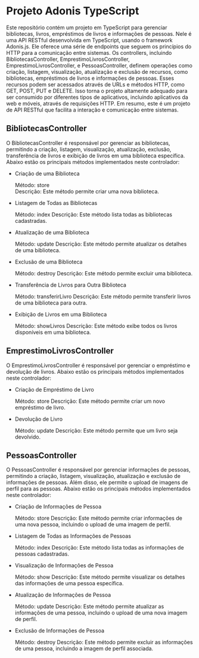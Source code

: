 <h1>Projeto Adonis TypeScript </h1>
<p>Este repositório contém um projeto em TypeScript para gerenciar bibliotecas, livros, empréstimos de livros e informações de pessoas. Nele é uma API RESTful desenvolvida em TypeScript, usando o framework Adonis.js. Ele oferece uma série de endpoints que seguem os princípios do HTTP para a comunicação entre sistemas. Os controllers, incluindo BibliotecasController, EmprestimoLivrosController, EmprestimoLivrosController, e PessoasController, definem operações como criação, listagem, visualização, atualização e exclusão de recursos, como bibliotecas, empréstimos de livros e informações de pessoas. Esses recursos podem ser acessados através de URLs e métodos HTTP, como GET, POST, PUT e DELETE. Isso torna o projeto altamente adequado para ser consumido por diferentes tipos de aplicativos, incluindo aplicativos da web e móveis, através de requisições HTTP. Em resumo, este é um projeto de API RESTful que facilita a interação e comunicação entre sistemas.
</p>

<div>
  <h2>BibliotecasController</h2>
    <p>O BibliotecasController é responsável por gerenciar as bibliotecas, permitindo a criação, listagem, visualização, atualização, exclusão, transferência de livros e exibição de         livros em uma biblioteca específica. Abaixo estão os principais métodos implementados neste controlador:
    </p>
  <ul>
    <li>Criação de uma Biblioteca</li>
    <p>Método: store <br>
      Descrição: Este método permite criar uma nova biblioteca.
    </p>
    <li>Listagem de Todas as Bibliotecas</li>
      <p>Método: index 
      Descrição: Este método lista todas as bibliotecas cadastradas. 
    </p>
    <li>Atualização de uma Biblioteca</li>
      <p>
        Método: update
        Descrição: Este método permite atualizar os detalhes de uma biblioteca.
      </p>
    <li>Exclusão de uma Biblioteca</li>
    <p>
      Método: destroy
      Descrição: Este método permite excluir uma biblioteca.
    </p>
    <li>Transferência de Livros para Outra Biblioteca</li>
    <p>
      Método: transferirLivro
      Descrição: Este método permite transferir livros de uma biblioteca para outra.
    </p>
    <li>Exibição de Livros em uma Biblioteca</li>
    <p>Método: showLivros
    Descrição: Este método exibe todos os livros disponíveis em uma biblioteca.</p>
  </ul>
</div>

<div>
  <h2>EmprestimoLivrosController</h2>
  <p>
    O EmprestimoLivrosController é responsável por gerenciar o empréstimo e devolução de livros. Abaixo estão os principais métodos implementados neste controlador:
  </p>
  <ul>
    <li>Criação de Empréstimo de Livro</li>
    <p>
      Método: store
      Descrição: Este método permite criar um novo empréstimo de livro.
    </p>
    <li>Devolução de Livro</li>
    <p>
      Método: update
      Descrição: Este método permite que um livro seja devolvido.
    </p>
  </ul>
</div>

<div>
  <h2>PessoasController</h2>
  <p>
    O PessoasController é responsável por gerenciar informações de pessoas, permitindo a criação, listagem, visualização, atualização e exclusão de informações de pessoas. Além disso, ele permite o upload de imagens de perfil para as pessoas. Abaixo estão os principais métodos implementados neste controlador:
  </p>
  <ul>
    <li>Criação de Informações de Pessoa</li>
    <p>
      Método: store
      Descrição: Este método permite criar informações de uma nova pessoa, incluindo o upload de uma imagem de perfil.
    </p>
    <li>Listagem de Todas as Informações de Pessoas</li>
    <p>
      Método: index
      Descrição: Este método lista todas as informações de pessoas cadastradas.
    </p>
    <li>Visualização de Informações de Pessoa</li>
    <p>
      Método: show
      Descrição: Este método permite visualizar os detalhes das informações de uma pessoa específica.
    </p>
    <li>Atualização de Informações de Pessoa</li>
    <p>
      Método: update
      Descrição: Este método permite atualizar as informações de uma pessoa, incluindo o upload de uma nova imagem de perfil.
    </p>
    <li>Exclusão de Informações de Pessoa</li>
    <p>
      Método: destroy
      Descrição: Este método permite excluir as informações de uma pessoa, incluindo a imagem de perfil associada.
    </p>
  </ul>
</div>
